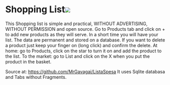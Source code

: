 # Shopping List![]({{site.baseurl}}/https://github.com/MrGavagai/ListaSpesa/blob/master/app/src/main/res/mipmap-xhdpi/listaspesa.png)
This Shopping list is simple and practical, WITHOUT ADVERTISING, WITHOUT PERMISSION and open source.
Go to Products tab and click on + to add new products as they will serve. In a short time you will have your list. The data are permanent and stored on a database. If you want to delete a product just keep your finger on (long click) and confirm the delete.
At home: go to Products, click on the star to turn it on and add the product to the list. 
To the market: go to List and click on the X when you put the product in the basket.

Source at: https://github.com/MrGavagai/ListaSpesa
It uses Sqlite databasa and Tabs without Fragments.